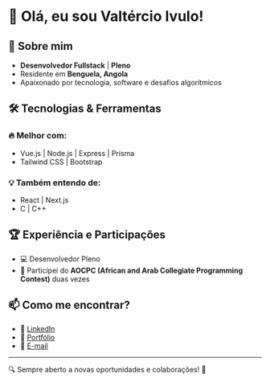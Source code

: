 <h1>👋 Olá, eu sou Valtércio Ivulo!</h1>

<h2>🚀 Sobre mim</h2>
<ul>
  <li><strong>Desenvolvedor Fullstack</strong> | <strong>Pleno</strong></li>
  <li>Residente em <strong>Benguela, Angola</strong></li>
  <li>Apaixonado por tecnologia, software e desafios algorítmicos</li>
</ul>

<h2>🛠️ Tecnologias & Ferramentas</h2>
<h3>🔥 Melhor com:</h3>
<ul>
  <li>Vue.js | Node.js | Express | Prisma</li>
  <li>Tailwind CSS | Bootstrap</li>
</ul>

<h3>💡 Também entendo de:</h3>
<ul>
  <li>React | Next.js</li>
  <li>C | C++</li>
</ul>

<h2>🏆 Experiência e Participações</h2>
<ul>
  <li>💻 Desenvolvedor Pleno</li>
  <li>🏅 Participei do <strong>AOCPC (African and Arab Collegiate Programming Contest)</strong> duas vezes</li>
</ul>

<h2>📫 Como me encontrar?</h2>
<ul>
  <li>🔗 <a href="https://www.linkedin.com/in/walter-ivulo-80398516a/?originalSubdomain=ao" target="_blank">LinkedIn</a></li>
  <li>🔗 <a href="https://wivulodev.vercel.app/" target="_blank">Portfólio</a></li>
  <li>📧 <a href="mailto:valtercioivulo@gmail.com">E-mail</a></li>
</ul>

<hr>

<p>🔍 Sempre aberto a novas oportunidades e colaborações! 🚀</p>
